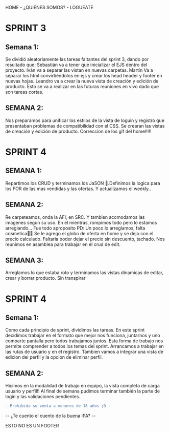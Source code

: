 HOME   -  ¿QUIENES SOMOS? - LOGUEATE

# SPRINT 3
## Semana 1:
Se dividió aleatoriamente las tareas faltantes del sprint 3, dando por resultado que: Sebastián va a tener que inicializar el EJS dentro del proyecto. Iván va a separar las vistan en nuevas carpetas. Martin Va a separar los html convirtiéndolos en ejs y crear los head header y footer en nuevas hojas. Leandro va a crear la nueva vista de creación y edición de producto. Esto se va a realizar en las futuras reuniones en vivo dado que son tareas cortas.
## SEMANA 2:
Nos preparamos para unificar los estilos de la vista de loguin y registro que presentaban problemas de compatibilidad con el CSS.
Se crearan las vistas de creación y edición de producto.
Correccion de los gif del home!!!!!
# SPRINT 4 
## SEMANA 1: 
Repartimos los CRUD y terminamos los JaSON 🔪.Definimos la logica para los FOR de las mas vendidas y las ofertas.
Y actualizamos el weekly..
## SEMANA 2: 
Re carpeteamos, onda la AFI, en SRC. Y tambien acomodamos las imagenes segun su uso. En el mientras, rompimos todo pero lo estamos arreglando... Fue todo aproposito
PD: Un poco lo arreglamos, falta cosmetica👌🏻
Se le agrego el globo de oferta en home y se dejo con el precio calculado. Faltaria poder dejar el precio sin descuento, tachado.
Nos reunimos en asamblea para trabajar en el crud de edit.
## SEMANA 3:
Arreglamos lo que estaba roto y terminamos las vistas dinamicas de editar, crear y borrar producto. Sin transpirar


# SPRINT 4
## Semana 1:
Como cada principio de sprint, dividimos las tareas. En este sprint decidimos trabajar en el formato que mejor nos funciona, juntarnos y uno comparte pantalla pero todos trabajamos juntos. Esta forma de trabajo nos permite comprender a todos los temas del sprint.
Arrancamos a trabajar en las rutas de usuario y en el registro. Tambien vamos a integrar una vista de edicion del perfil y la opcion de eliminar perfil.
## SEMANA 2:
Hicimos en la modalidad de trabajo en equipo, la vista completa de carga usuario y perfil!! Al final de semana pudimos terminar también la parte de login y las validaciones pendientes.




```diff
- Prohibida su venta a menores de 18 años ;D -
```

-- ¿Te cuento el cuento de la buena IPA? --

ESTO NO ES UN FOOTER
